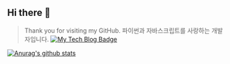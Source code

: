 ## Hi there 👋
> Thank you for visiting my GitHub. 파이썬과 자바스크립트를 사랑하는 개발자입니다.
[![My Tech Blog Badge](http://img.shields.io/badge/-My%20Tech%20blog-black?style=flat-square&logo=github&link=https://kinetic27.github.io/)](https://inhwanjeong.tistory.com/) 

 [![Anurag's github stats](https://github-readme-stats.vercel.app/api?username=InhwanJeong&bg_color=30,e96443,904e95&title_color=fff&text_color=faa)](https://github.com/anuraghazra/github-readme-stats)

<!--
**InhwanJeong/InhwanJeong** is a ✨ _special_ ✨ repository because its `README.md` (this file) appears on your GitHub profile.

Here are some ideas to get you started:

- 🔭 I’m currently working on ...
- 🌱 I’m currently learning ...
- 👯 I’m looking to collaborate on ...
- 🤔 I’m looking for help with ...
- 💬 Ask me about ...
- 📫 How to reach me: ...
- 😄 Pronouns: ...
- ⚡ Fun fact: ...
-->
